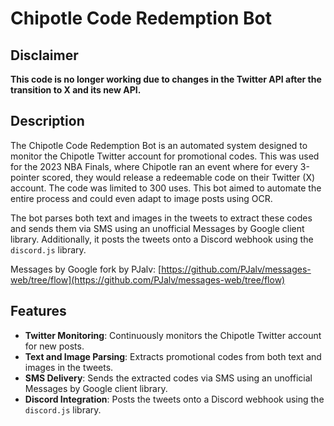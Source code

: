 # Chipotle Code Redemption Bot

## Disclaimer

**This code is no longer working due to changes in the Twitter API after the transition to X and its new API.**

## Description

The Chipotle Code Redemption Bot is an automated system designed to monitor the Chipotle Twitter account for promotional codes. This was used for the 2023 NBA Finals, where Chipotle ran an event where for every 3-pointer scored, they would release a redeemable code on their Twitter (X) account. The code was limited to 300 uses. This bot aimed to automate the entire process and could even adapt to image posts using OCR. 

The bot parses both text and images in the tweets to extract these codes and sends them via SMS using an unofficial Messages by Google client library. Additionally, it posts the tweets onto a Discord webhook using the `discord.js` library.

Messages by Google fork by PJalv: [https://github.com/PJalv/messages-web/tree/flow](https://github.com/PJalv/messages-web/tree/flow)

## Features

- **Twitter Monitoring**: Continuously monitors the Chipotle Twitter account for new posts.
- **Text and Image Parsing**: Extracts promotional codes from both text and images in the tweets.
- **SMS Delivery**: Sends the extracted codes via SMS using an unofficial Messages by Google client library.
- **Discord Integration**: Posts the tweets onto a Discord webhook using the `discord.js` library.
